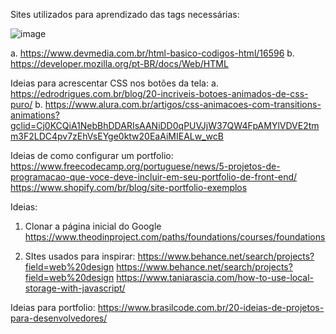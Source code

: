 Sites utilizados para aprendizado das tags necessárias:

![image](https://user-images.githubusercontent.com/77905947/202575256-324a6bd2-fc1e-46f3-b951-56f96226c4db.png)


a. https://www.devmedia.com.br/html-basico-codigos-html/16596
b. https://developer.mozilla.org/pt-BR/docs/Web/HTML

Ideias para acrescentar CSS nos botões da tela:
a. https://edrodrigues.com.br/blog/20-incriveis-botoes-animados-de-css-puro/
b. https://www.alura.com.br/artigos/css-animacoes-com-transitions-animations?gclid=Cj0KCQiA1NebBhDDARIsAANiDD0qPUVJjW37QW4FpAMYlVDVE2tmm3F2LDC4pv7zEhVsEYge0ktw20EaAiMIEALw_wcB

Ideias de como configurar um portfolio:
https://www.freecodecamp.org/portuguese/news/5-projetos-de-programacao-que-voce-deve-incluir-em-seu-portfolio-de-front-end/
https://www.shopify.com/br/blog/site-portfolio-exemplos

Ideias:
1. Clonar a página inicial do Google
https://www.theodinproject.com/paths/foundations/courses/foundations

2. SItes usados para inspirar:
https://www.behance.net/search/projects?field=web%20design
https://www.behance.net/search/projects?field=web%20design
https://www.taniarascia.com/how-to-use-local-storage-with-javascript/

Ideias para portfolio:
https://www.brasilcode.com.br/20-ideias-de-projetos-para-desenvolvedores/
